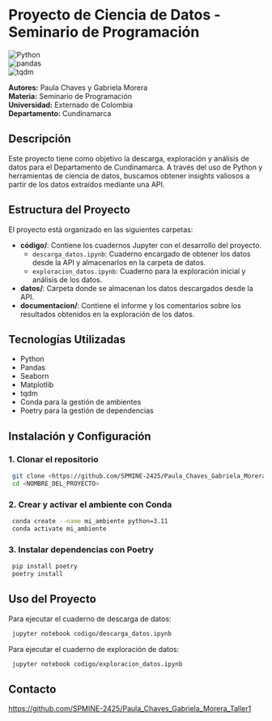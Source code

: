 # Proyecto de Ciencia de Datos - Seminario de Programación

![Python](https://img.shields.io/badge/Python-3.10-blue)  
![pandas](https://img.shields.io/badge/pandas-2.2.3-orange)  
![tqdm](https://img.shields.io/badge/tqdm-4.67.0-lightgrey)  

**Autores:** Paula Chaves y Gabriela Morera  
**Materia:** Seminario de Programación  
**Universidad:** Externado de Colombia  
**Departamento:** Cundinamarca  

## Descripción
Este proyecto tiene como objetivo la descarga, exploración y análisis de datos para el Departamento de Cundinamarca. A través del uso de Python y herramientas de ciencia de datos, buscamos obtener insights valiosos a partir de los datos extraídos mediante una API.

## Estructura del Proyecto

El proyecto está organizado en las siguientes carpetas:

- **código/**: Contiene los cuadernos Jupyter con el desarrollo del proyecto.
  - `descarga_datos.ipynb`: Cuaderno encargado de obtener los datos desde la API y almacenarlos en la carpeta de datos.
  - `exploracion_datos.ipynb`: Cuaderno para la exploración inicial y análisis de los datos.
- **datos/**: Carpeta donde se almacenan los datos descargados desde la API.
- **documentacion/**: Contiene el informe y los comentarios sobre los resultados obtenidos en la exploración de los datos.

## Tecnologías Utilizadas
- Python
- Pandas
- Seaborn
- Matplotlib
- tqdm
- Conda para la gestión de ambientes
- Poetry para la gestión de dependencias

## Instalación y Configuración

### 1. Clonar el repositorio
```bash
 git clone <https://github.com/SPMINE-2425/Paula_Chaves_Gabriela_Morera_Taller1>
 cd <NOMBRE_DEL_PROYECTO>
```

### 2. Crear y activar el ambiente con Conda
```bash
 conda create --name mi_ambiente python=3.11
 conda activate mi_ambiente
```

### 3. Instalar dependencias con Poetry
```bash
 pip install poetry
 poetry install
```

## Uso del Proyecto

Para ejecutar el cuaderno de descarga de datos:
```bash
 jupyter notebook codigo/descarga_datos.ipynb
```

Para ejecutar el cuaderno de exploración de datos:
```bash
 jupyter notebook codigo/exploracion_datos.ipynb
```

## Contacto
https://github.com/SPMINE-2425/Paula_Chaves_Gabriela_Morera_Taller1